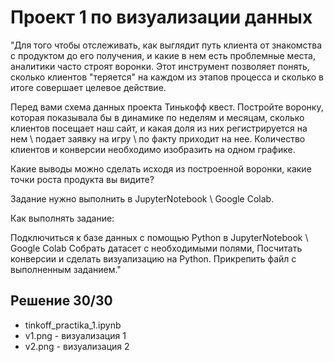 # Проект 1 по визуализации данных

"Для того чтобы отслеживать, как выглядит путь клиента от знакомства с продуктом до его получения, и какие в нем есть проблемные места, аналитики часто строят воронки. Этот инструмент позволяет понять, сколько клиентов "теряется" на каждом из этапов процесса и сколько в итоге совершает целевое действие.

Перед вами схема данных проекта Тинькофф квест. Постройте воронку, которая показывала бы в динамике по неделям и месяцам, сколько клиентов посещает наш сайт, и какая доля из них регистрируется на нем \ подает заявку на игру \ по факту приходит на нее. Количество клиентов и конверсии необходимо изобразить на одном графике.

Какие выводы можно сделать исходя из построенной воронки, какие точки роста продукта вы видите?

Задание нужно выполнить в JupyterNotebook \ Google Colab.

Как выполнять задание:

Подключиться к базе данных с помощью Python в JupyterNotebook \ Google Colab 
Собрать датасет с необходимыми полями,
Посчитать конверсии и сделать визуализацию на Python.
Прикрепить файл с выполненным заданием."

## Решение 30/30

- tinkoff_practika_1.ipynb
- v1.png - визуализация 1
- v2.png - визуализация 2